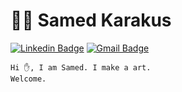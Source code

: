 # :man_technologist: Samed Karakus

[![Linkedin Badge](https://img.shields.io/badge/-LinkedIn-blue?style=flat-square&logo=Linkedin&logoColor=white&link=https://www.linkedin.com/in/karakusnavy/)](https://www.linkedin.com/in/karakusnavy/)
[![Gmail Badge](https://img.shields.io/badge/-Gmail-c14438?style=flat-square&logo=Gmail&logoColor=white&link=mailto:karakusnavy@gmail.com)](mailto:karakusnavy@gmail.com)

    Hi ✋, I am Samed. I make a art.
    Welcome.
 
